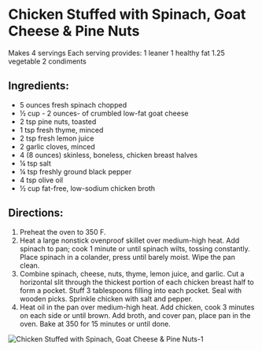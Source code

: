 # Chicken Stuffed with Spinach, Goat Cheese & Pine Nuts

Makes 4 servings
Each serving provides:
1 leaner
1 healthy fat
1.25 vegetable
2 condiments

## Ingredients:
* 5 ounces fresh spinach chopped
* ½ cup - 2 ounces- of crumbled low-fat goat cheese
* 2 tsp pine nuts, toasted
* 1 tsp fresh thyme, minced
* 2 tsp fresh lemon juice
* 2 garlic cloves, minced
* 4 (8 ounces) skinless, boneless, chicken breast halves
* ¼ tsp salt
* ¼ tsp freshly ground black pepper
* 4 tsp olive oil
* ½ cup fat-free, low-sodium chicken broth

## Directions:
1. Preheat the oven to 350 F.
2. Heat a large nonstick ovenproof skillet over medium-high heat. Add spinach to pan; cook 1 minute or until spinach wilts, tossing constantly. Place spinach in a colander, press until barely moist. Wipe the pan clean.
3. Combine spinach, cheese, nuts, thyme, lemon juice, and garlic. Cut a horizontal slit through the thickest portion of each chicken breast half to form a pocket. Stuff 3 tablespoons filling into each pocket. Seal with wooden picks. Sprinkle chicken with salt and pepper.
4. Heat oil in the pan over medium-high heat. Add chicken, cook 3 minutes on each side or until brown. Add broth, and cover pan, place pan in the oven. Bake at 350 for 15 minutes or until done.

![Chicken Stuffed with Spinach, Goat Cheese & Pine Nuts-1](./Chicken%20Stuffed%20with%20Spinach,%20Goat%20Cheese%20&%20Pine%20Nuts-1.png)

